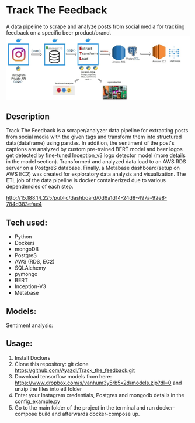 # Track The Feedback
A data pipeline to scrape and analyze posts from social media for tracking feedback on a specific beer product/brand.
![Data Pipeline](/data_pipeline.jpg)
## Description
Track The Feedback is a scraper/analyzer data pipeline for extracting posts from social media with the given tags and transform them into structured data(dataframe) using pandas. In addition, the sentiment of the post's captions are analyzed by custom pre-trained BERT model and beer logos get detected by fine-tuned Inception_v3 logo detector model (more details in the model section). Transformed and analyzed data load to an AWS RDS server on a PostgreS database. Finally, a Metabase dashboard(setup on AWS EC2) was created for exploratory data analysis and visualization. The ETL job of the data pipeline is docker containerized due to various dependencies of each step.

http://15.188.14.225/public/dashboard/0d6a1d14-24d8-497a-92e8-784d383efae4

## Tech used:
- Python
- Dockers
- mongoDB
- PostgreS
- AWS (RDS, EC2)
- SQLAlchemy
- pymongo
- BERT   
- Inception-V3
- Metabase

## Models:
Sentiment analysis:

## Usage:
1. Install Dockers
2. Clone this repository: git clone https://github.com/Ayazdi/Track_the_feedback.git
3. Download tensorflow models from here: https://www.dropbox.com/s/vanhum3y5rb5x2d/models.zip?dl=0
and unzip the files into etl folder
4. Enter your Instagram credentials, Postgres and mongodb details in the config_example.py
5. Go to the main folder of the project in the terminal and run docker-compose build and afterwards docker-compose up.
